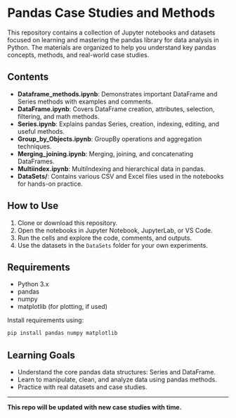 # Pandas Case Studies and Methods

This repository contains a collection of Jupyter notebooks and datasets focused on learning and mastering the pandas library for data analysis in Python. The materials are organized to help you understand key pandas concepts, methods, and real-world case studies.

## Contents

- **Dataframe_methods.ipynb**: Demonstrates important DataFrame and Series methods with examples and comments.
- **DataFrame.ipynb**: Covers DataFrame creation, attributes, selection, filtering, and math methods.
- **Series.ipynb**: Explains pandas Series, creation, indexing, editing, and useful methods.
- **Group_by_Objects.ipynb**: GroupBy operations and aggregation techniques.
- **Merging_joining.ipynb**: Merging, joining, and concatenating DataFrames.
- **Multiindex.ipynb**: MultiIndexing and hierarchical data in pandas.
- **DataSets/**: Contains various CSV and Excel files used in the notebooks for hands-on practice.

## How to Use

1. Clone or download this repository.
2. Open the notebooks in Jupyter Notebook, JupyterLab, or VS Code.
3. Run the cells and explore the code, comments, and outputs.
4. Use the datasets in the `DataSets` folder for your own experiments.

## Requirements

- Python 3.x
- pandas
- numpy
- matplotlib (for plotting, if used)

Install requirements using:

```bash
pip install pandas numpy matplotlib
```

## Learning Goals

- Understand the core pandas data structures: Series and DataFrame.
- Learn to manipulate, clean, and analyze data using pandas methods.
- Practice with real datasets and case studies.

---

**This repo will be updated with new case studies with time.**
